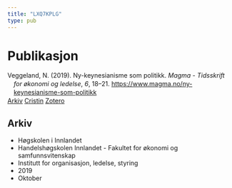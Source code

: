 ```yaml
---
title: "LXQ7KPLG"
type: pub
---
```

<h1>Publikasjon</h1>
<article id="csl-bib-container-LXQ7KPLG" class="csl-bib-container">
  <div class="csl-bib-body" style="line-height: 1.35; padding-left: 1em; text-indent:-1em;">
  <div class="csl-entry">Veggeland, N. (2019). Ny-keynesianisme som politikk. <i>Magma - Tidsskrift for &#xF8;konomi og ledelse</i>, <i>6</i>, 18&#x2013;21. <a href="https://www.magma.no/ny-keynesianisme-som-politikk">https://www.magma.no/ny-keynesianisme-som-politikk</a></div>
</div>
  <div class="csl-bib-buttons">
    <a href="#taxonomy-article-LXQ7KPLG" class="csl-bib-button">Arkiv</a>
    <a href alt="Cristin URL" class="csl-bib-button">Cristin</a>
    <a href alt="Zotero URL" class="csl-bib-button">Zotero</a>
  </div>
  <div id="csl-bib-meta-container-LXQ7KPLG"></div>
</article>
<div id="csl-bib-meta-LXQ7KPLG" class="csl-bib-meta">
  <article id="taxonomy-article-LXQ7KPLG" class="taxonomy-article">
    <h1>Arkiv</h1>
    <ul>
      <li>Høgskolen i Innlandet</li>
      <li>Handelshøgskolen Innlandet - Fakultet for økonomi og samfunnsvitenskap</li>
      <li>Institutt for organisasjon, ledelse, styring</li>
      <li>2019</li>
      <li>Oktober</li>
    </ul>
  </article>
</div>
